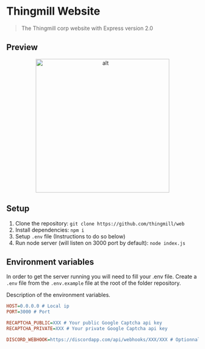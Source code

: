 # Thingmill Website

> The Thingmill corp website with Express version 2.0

## Preview

<center>
<img src="https://cdn.discordapp.com/attachments/401857607574487051/953610735794130964/firefox_S7cq3eCOFx.jpg" alt="alt" width="350">
</center>

## Setup

1. Clone the repository: `git clone https://github.com/thingmill/web`
2. Install dependencies: `npm i`
3. Setup `.env` file (Instructions to do so below)
4. Run node server (will listen on 3000 port by default): `node index.js`

## Environment variables

In order to get the server running you will need to fill your .env file.
Create a `.env` file from the `.env.example` file at the root of the folder repository.

Description of the environment variables.

```ini
HOST=0.0.0.0 # Local ip
PORT=3000 # Port

RECAPTCHA_PUBLIC=XXX # Your public Google Captcha api key
RECAPTCHA_PRIVATE=XXX # Your private Google Captcha api key

DISCORD_WEBHOOK=https://discordapp.com/api/webhooks/XXX/XXX # Optionnal, if you want to send contact form to a discord channel
```
